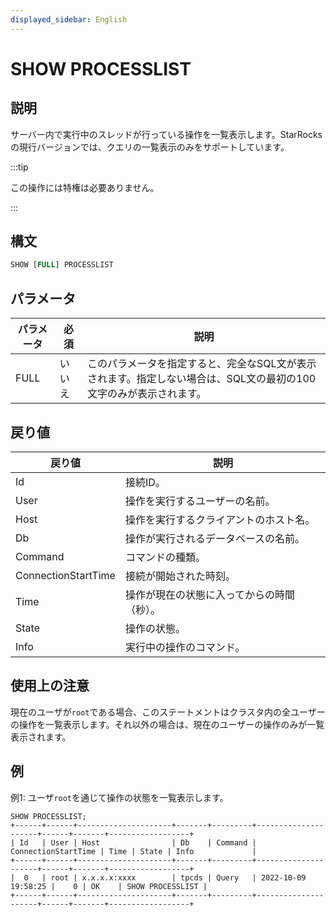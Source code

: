 ```yaml
---
displayed_sidebar: English
---
```


# SHOW PROCESSLIST

## 説明

サーバー内で実行中のスレッドが行っている操作を一覧表示します。StarRocksの現行バージョンでは、クエリの一覧表示のみをサポートしています。

:::tip

この操作には特権は必要ありません。

:::

## 構文

```SQL
SHOW [FULL] PROCESSLIST
```

## パラメータ

| パラメータ | 必須 | 説明                                                                                                                      |
| --------- | -------- | ---------------------------------------------------------------------------------------------------------------------------------- |
| FULL      | いいえ       | このパラメータを指定すると、完全なSQL文が表示されます。指定しない場合は、SQL文の最初の100文字のみが表示されます。 |

## 戻り値

| 戻り値              | 説明                                                  |
| ------------------- | ------------------------------------------------------------ |
| Id                  | 接続ID。                                               |
| User                | 操作を実行するユーザーの名前。                 |
| Host                | 操作を実行するクライアントのホスト名。         |
| Db                  | 操作が実行されるデータベースの名前。    |
| Command             | コマンドの種類。                                     |
| ConnectionStartTime | 接続が開始された時刻。                             |
| Time                | 操作が現在の状態に入ってからの時間（秒）。 |
| State               | 操作の状態。                                  |
| Info                | 実行中の操作のコマンド。                 |

## 使用上の注意

現在のユーザが`root`である場合、このステートメントはクラスタ内の全ユーザーの操作を一覧表示します。それ以外の場合は、現在のユーザーの操作のみが一覧表示されます。

## 例

例1: ユーザ`root`を通じて操作の状態を一覧表示します。

```Plain
SHOW PROCESSLIST;
+------+------+---------------------+-------+---------+---------------------+------+-------+------------------+
| Id   | User | Host                | Db    | Command | ConnectionStartTime | Time | State | Info             |
+------+------+---------------------+-------+---------+---------------------+------+-------+------------------+
|  0   | root | x.x.x.x:xxxx        | tpcds | Query   | 2022-10-09 19:58:25 |    0 | OK    | SHOW PROCESSLIST |
+------+------+---------------------+-------+---------+---------------------+------+-------+------------------+
```
